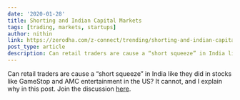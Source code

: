```yaml
---
date: '2020-01-28'
title: Shorting and Indian Capital Markets
tags: [trading, markets, startups]
author: nithin
link: https://zerodha.com/z-connect/trending/shorting-and-indian-capital-markets
post_type: article
description: Can retail traders are cause a “short squeeze” in India like they did in stocks like GameStop and AMC entertainment in the US? It cannot, and I explain why in this post. Join the discussion [here](https://tradingqna.com/t/shorting-stocks-and-the-indian-markets/101096).
---
```

Can retail traders are cause a “short squeeze” in India like they did in stocks like GameStop and AMC entertainment in the US? It cannot, and I explain why in this post. Join the discussion [here](https://tradingqna.com/t/shorting-stocks-and-the-indian-markets/101096).

